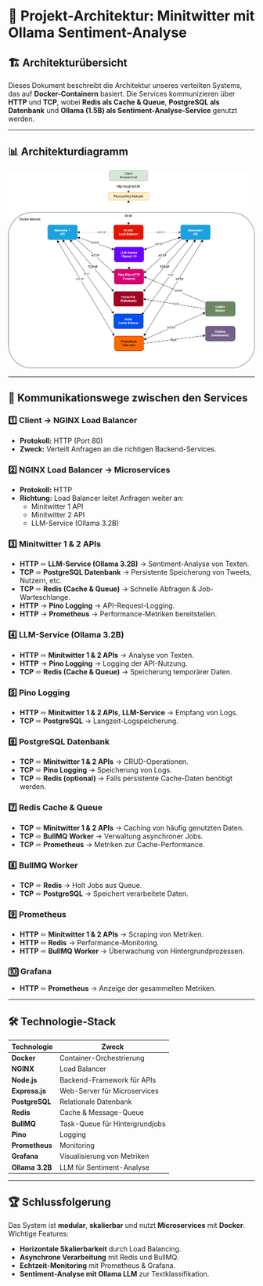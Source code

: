 # 📌 Projekt-Architektur: Minitwitter mit Ollama Sentiment-Analyse

## 🏗️ Architekturübersicht
Dieses Dokument beschreibt die Architektur unseres verteilten Systems, das auf **Docker-Containern** basiert. Die Services kommunizieren über **HTTP** und **TCP**, wobei **Redis als Cache & Queue**, **PostgreSQL als Datenbank** und **Ollama (1.5B) als Sentiment-Analyse-Service** genutzt werden.

---

## 📊 **Architekturdiagramm**

![Architekturdiagramm](MicroservicesArchitektur.png)

---

## 📡 **Kommunikationswege zwischen den Services**

### 1️⃣ **Client → NGINX Load Balancer**
   - **Protokoll:** HTTP (Port 80)
   - **Zweck:** Verteilt Anfragen an die richtigen Backend-Services.

### 2️⃣ **NGINX Load Balancer → Microservices**
   - **Protokoll:** HTTP
   - **Richtung:** Load Balancer leitet Anfragen weiter an:
     - Minitwitter 1 API
     - Minitwitter 2 API
     - LLM-Service (Ollama 3.2B)

### 3️⃣ **Minitwitter 1 & 2 APIs**
   - **HTTP** ⬄ **LLM-Service (Ollama 3.2B)** → Sentiment-Analyse von Texten.
   - **TCP** ⬄ **PostgreSQL Datenbank** → Persistente Speicherung von Tweets, Nutzern, etc.
   - **TCP** ⬄ **Redis (Cache & Queue)** → Schnelle Abfragen & Job-Warteschlange.
   - **HTTP** → **Pino Logging** → API-Request-Logging.
   - **HTTP** → **Prometheus** → Performance-Metriken bereitstellen.

### 4️⃣ **LLM-Service (Ollama 3.2B)**
   - **HTTP** ⬄ **Minitwitter 1 & 2 APIs** → Analyse von Texten.
   - **HTTP** → **Pino Logging** → Logging der API-Nutzung.
   - **TCP** ⬄ **Redis (Cache & Queue)** → Speicherung temporärer Daten.

### 5️⃣ **Pino Logging**
   - **HTTP** ⬄ **Minitwitter 1 & 2 APIs**, **LLM-Service** → Empfang von Logs.
   - **TCP** ⬄ **PostgreSQL** → Langzeit-Logspeicherung.

### 6️⃣ **PostgreSQL Datenbank**
   - **TCP** ⬄ **Minitwitter 1 & 2 APIs** → CRUD-Operationen.
   - **TCP** ⬄ **Pino Logging** → Speicherung von Logs.
   - **TCP** ⬄ **Redis (optional)** → Falls persistente Cache-Daten benötigt werden.

### 7️⃣ **Redis Cache & Queue**
   - **TCP** ⬄ **Minitwitter 1 & 2 APIs** → Caching von häufig genutzten Daten.
   - **TCP** ⬄ **BullMQ Worker** → Verwaltung asynchroner Jobs.
   - **TCP** ⬄ **Prometheus** → Metriken zur Cache-Performance.

### 8️⃣ **BullMQ Worker**
   - **TCP** ⬄ **Redis** → Holt Jobs aus Queue.
   - **TCP** ⬄ **PostgreSQL** → Speichert verarbeitete Daten.

### 9️⃣ **Prometheus**
   - **HTTP** ⬄ **Minitwitter 1 & 2 APIs** → Scraping von Metriken.
   - **HTTP** ⬄ **Redis** → Performance-Monitoring.
   - **HTTP** ⬄ **BullMQ Worker** → Überwachung von Hintergrundprozessen.

### 🔟 **Grafana**
   - **HTTP** ⬄ **Prometheus** → Anzeige der gesammelten Metriken.

---

## 🛠️ **Technologie-Stack**
| Technologie        | Zweck                           |
|-------------------|--------------------------------|
| **Docker**       | Container-Orchestrierung       |
| **NGINX**        | Load Balancer                  |
| **Node.js**      | Backend-Framework für APIs     |
| **Express.js**   | Web-Server für Microservices   |
| **PostgreSQL**   | Relationale Datenbank          |
| **Redis**        | Cache & Message-Queue          |
| **BullMQ**       | Task-Queue für Hintergrundjobs |
| **Pino**         | Logging                        |
| **Prometheus**   | Monitoring                     |
| **Grafana**      | Visualisierung von Metriken    |
| **Ollama 3.2B**  | LLM für Sentiment-Analyse      |

---

## 🏆 **Schlussfolgerung**
Das System ist **modular**, **skalierbar** und nutzt **Microservices** mit **Docker**.  
Wichtige Features:
- **Horizontale Skalierbarkeit** durch Load Balancing.
- **Asynchrone Verarbeitung** mit Redis und BullMQ.
- **Echtzeit-Monitoring** mit Prometheus & Grafana.
- **Sentiment-Analyse mit Ollama LLM** zur Textklassifikation.

